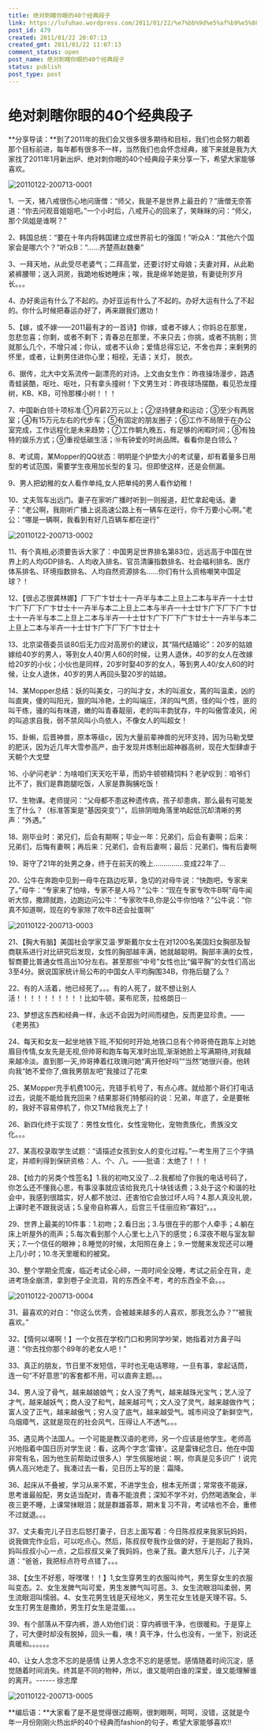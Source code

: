```yaml
---
title: 绝对刺瞎你眼的40个经典段子
link: https://lufuhao.wordpress.com/2011/01/22/%e7%bb%9d%e5%af%b9%e5%88%ba%e7%9e%8e%e4%bd%a0%e7%9c%bc%e7%9a%8440%e4%b8%aa%e7%bb%8f%e5%85%b8%e6%ae%b5%e5%ad%90/
post_id: 479
created: 2011/01/22 20:07:13
created_gmt: 2011/01/22 11:07:13
comment_status: open
post_name: 绝对刺瞎你眼的40个经典段子
status: publish
post_type: post
---
```


# 绝对刺瞎你眼的40个经典段子

**分享导读：**到了2011年的我们会又很多很多期待和目标，我们也会努力朝着那个目标前进，每年都有很多不一样，当然我们也会怀念经典，接下来就是我为大家找了2011年1月新出炉、绝对刺你眼的40个经典段子来分享一下，希望大家能够喜欢。

![20110122-200713-0001](/assets/images/20110122-200713-0001.jpeg)

1、一天，猪八戒很伤心地问唐僧：“师父，我是不是世界上最丑的？”唐僧无奈答道：“你去问观音姐姐吧。”一个小时后，八戒开心的回来了，笑眯眯的问：“师父，那个凤姐是谁啊？”

2、韩国总统：“要在十年内将韩国建立成世界前七的强国！”听众A：“其他六个国家会是哪六个？”听众B：“……齐楚燕赵魏秦”

3、一拜天地，从此受尽老婆气；二拜高堂，还要讨好丈母娘；夫妻对拜，从此勒紧裤腰带；送入洞房，我跪地板她睡床；唉，我是绵羊她是狼，有妻徒刑岁月长。。。

4、办好奥运有什么了不起的。办好亚运有什么了不起的。办好大运有什么了不起的。你什么时候把春运办好了，再来跟我们邀功！

5、【嫁，或不嫁——2011最有才的一首诗】你嫁，或者不嫁人；你妈总在那里，忽悲忽喜；你剩，或者不剩下；青春总在那里，不来只去；你挑，或者不挑剔；货就那么几个，不增只减；你认，或者不认命；爱情总得忘记，不舍也弃；来剩男的怀里，或者，让剩男住进你心里；相视，无语；关灯， 脱衣。

6、据传，北大中文系流传一副漂亮的对诗。上文由女生作：昨夜操场漫步，路遇青蛙装酷，呕吐、呕吐，只有拿头撞树！下文男生对：昨夜球场摆酷，看见恐龙撞树，KB、KB，可怜那棵小树！！！

7、中国新白领十项标准:①月薪2万元以上；②坚持健身和运动；③至少有两居室；④有15万元左右的代步车；⑤有固定的朋友圈子；⑥工作不局限于在办公室完成，工作远程化是未来趋势；⑦工作朝九晚五，有足够的闲暇时间；⑧有独特的娱乐方式；⑨重视低碳生活；⑩有钟爱的时尚品牌。看看你是白领么？

8、考试周，某Mopper的QQ状态：明明是个护垫大小的考试量，却有着量多日用型的考试范围，需要学生夜用加长型的复习。但即使这样，还是会侧漏。

9、男人把幼稚的女人看作单纯,女人把单纯的男人看作幼稚！

10、丈夫驾车出远门。妻子在家听广播时听到一则报道，赶忙拿起电话。妻子：“老公啊，我刚听广播上说高速公路上有一辆车在逆行，你千万要小心啊。”老公：“哪是一辆啊，我看到有好几百辆车都在逆行”

![20110122-200713-0002](/assets/images/20110122-200713-0002.jpeg)

11、有个真相,必须要告诉大家了：中国男足世界排名第83位，远远高于中国在世界上的人均GDP排名、人均收入排名、官员清廉指数排名、社会福利排名、医疗体系排名、环境指数排名、人均自然资源排名……你们有什么资格嘲笑中国足球？！

12、【很忐忑很龚林娜】厂下广卞廿士十一卉半与本二上旦上二本与半卉一十士廿卞广下厂下广卞廿士十一卉半与本二上旦上二本与半卉一十士廿卞广下厂下广卞廿士十一卉半与本二上旦上二本与半卉一十士廿卞广下厂下广卞廿士十一卉半与本二上旦上二本与半卉一十士廿卞广下厂下广卞廿士十

13、北京梁蓓委员谈80后无力应对高房价的建议，其“隔代结婚论”：20岁的姑娘嫁给40岁的男人，等到女人40/男人60的时候，让男人退休，40岁的女人在改嫁给20岁的小伙；小伙也是同样，20岁时娶40岁的女人，等到男人40/女人60的时候，让女人退休，40岁的男人再回头娶20岁的姑娘。

14、某Mopper总结：妖的叫美女，刁的叫才女，木的叫淑女，蔫的叫温柔，凶的叫直爽，傻的叫阳光，狠的叫冷艳，土的叫端庄，洋的叫气质，怪的叫个性，匪的叫干练，骚的叫有味道，嫩的叫青春靓丽，老的叫丰韵犹存，牛的叫傲雪凌风，闲的叫追求自我，弱不禁风叫小鸟依人，不像女人的叫超女！

15、卦蝌，后晋神兽，原本等级c，因为大量前辈神兽的光环支持，因为马勒戈壁的肥沃，因为近几年大雪参高产，由于发现并炼制出超神器高树，现在大型肆虐于天朝个大戈壁

16、小驴问老驴：为啥咱们天天吃干草，而奶牛顿顿精饲料？老驴叹到：咱爷们比不了，我们是靠跑腿吃饭，人家是靠胸脯吃饭！

17、生物课。老师提问：“父母都不患这种遗传病，孩子却患病，那么最有可能发生了什么？（标准答案是“基因突变”）”，后排阴暗角落里响起低沉却清晰的男声：“外遇。”

18、刚毕业时：弟兄们，后会有期啊；毕业一年：兄弟们，后会有妻啊；后来：兄弟们，后悔有妻啊；再后来：兄弟们，会有后妻啊；最后：兄弟们，悔有后妻啊

19、哥守了21年的处男之身，终于在前天的晚上...............变成22年了...

20、公牛在奔跑中见到一母牛在路边吃草，急切的对母牛说：“快跑吧，专家来了。”母牛：“专家来了怕啥，专家不是人吗？”公牛：“现在专家专吹牛B啊”母牛闻听大惊，撒蹄就跑，边跑边问公牛：“专家吹牛B,你是公牛你怕啥？”公牛说：“你真不知道啊，现在的专家除了吹牛B还会扯蛋啊”

![20110122-200713-0003](/assets/images/20110122-200713-0003.jpeg)

21、【胸大有脑】美国社会学家艾温·罗斯戴尔女士在对1200名美国妇女胸部及智商联系进行对比研究后发现，女性的胸部越丰满，她就越聪明。胸部丰满的女性，智商要比普通女性高出10分左右。甚至那些“中号”女性也比“偏平胸”的女性们高出3至4分。据说国家统计局公布的中国女人平均胸围34B，你拖后腿了么？

22、有的人活着，他已经死了。。。有的人死了，就不想让别人活！！！！！！！！！！比如牛顿，莱布尼茨，拉格朗日···

23、梦想这东西和经典一样，永远不会因为时间而褪色，反而更显珍贵。——《老男孩》

24、每天和女友一起坐地铁下班,不知何时开始,地铁口总有个帅哥倚在跑车上对她眉目传情,女友先是无视,但帅哥和跑车每天准时出现,渐渐她脸上写满期待,对我越来越冷淡。直到那一天,帅哥捧着红玫瑰问她“离开他好吗”“当然”她很兴奋。他转向我“她不爱你了,做我男朋友吧”我接过了花束

25、某Mopper充手机费100元，充错手机号了，有点心疼。就给那个哥们打电话过去，说能不能给我充回来？结果那哥们特郁闷的说：兄弟，年底了，全是要帐的，我好不容易停机了，你又TM给我充上了！

26、新四化终于实现了：男性女性化，女性宠物化，宠物贵族化，贵族没文化。。。

27、某高校录取学生试题：“请描述女孩到女人的变化过程。”一考生用了三个字搞定，并顺利得到保研资格：人、个、八。——批语：太绝了！！！

28、【给力的另类个性签名】1.我的初吻又没了…2.我都给了你我的电话号码了，你怎么还不懂我心思，有事没事就应该给我充几十块钱话费；3.处于这个和谐的社会中，我感到很踏实，好人都不放过、还害怕它会放过坏人吗？4.那人真没礼貌，上课时老不跟我说话；5.皇帝自称寡人，后宫三千佳丽应称“寡妇”。。。

29、世界上最美的10件事：1.初吻；2.看日出；3.与很在乎的那个人牵手；4.躺在床上听屋外的雨声；5.每次看到那个人心里七上八下的感觉；6.深夜不眠与室友聊天；7.一个信任的眼神；8.睡觉的时候，太阳照在身上；9.一觉醒来发现还可以睡上几小时；10.冬天里暖和的被窝。

30、整个学期全荒废，临近考试全心碎，一周时间全没睡，考试之前全在背，走进考场全崩溃，拿到卷子全流泪，背的东西全不考，考的东西全不会。。。

![20110122-200713-0004](/assets/images/20110122-200713-0004.jpeg)

31、最喜欢的对白：“你这么优秀，会被越来越多的人喜欢，那我怎么办？”“被我喜欢。”

32、【情何以堪啊！】一个女孩在学校门口和男同学吵架，她指着对方鼻子叫道：“你去找你那个89年的老女人吧！”

33、真正的朋友，节日里不发短信，平时也无电话寒暄，一旦有事，拿起话筒，连一句“不好意思”的客套都不用，可以直奔主题。。。

34、男人没了骨气，越来越娘娘气；女人没了秀气，越来越珠光宝气；艺人没了才气，越来越妖气；商人没了和气，越来越可气；文人没了灵气，越来越做作气；富人没了正气，越来越傲气；穷人没了底气，越来越受气。城市间没了新鲜空气，乌烟瘴气，这就是现在的社会风气，压得让人不透气。。。

35、遇见两个法国人。一个可能是教汉语的老师，另一个应该是他学生。老师高兴地指着中国日历对学生说：看，这两个字念'雷锋'。这是雷锋纪念日。他在中国非常有名，因为他生前帮助过很多人）学生佩服地说：啊，你真是见多识广！说完俩人高兴地走了。我凑过去一看，见日历上写的是：霜降。

36、起床从不叠被，学习从来不累，不进学生会，根本无所谓；常常夜不能寐，思考谁最般配，男女适当配对，青春不能浪费；深知不学不对，仍然喝酒聚会，半夜三更不睡，上课常抹眼泪；就是群雄荟萃，期末复习不背，考试啥也不会，重修不过就退。。。

37、丈夫看完儿子日志后怒打妻子，日志上面写着：今日陈叔叔来我家玩妈妈，说我做完作业后，可以吃点心。然后，陈叔叔夸我作业做的好，于是抱起了我妈，妈叫叔叔小心一点，之后叔叔又亲了我妈妈，也亲了我。妻大怒斥儿子，儿子哭道：“爸爸，我把标点符号点错了。。。

38、【女生不好惹，呀嘿嘿！！】1,女生穿男生的衣服叫帅气，男生穿女生的衣服叫变态。2、女生发脾气叫可爱，男生发脾气叫可恶。3、女生流眼泪叫柔弱，男生流眼泪叫懦弱。4、女生花男生钱是天经地义，男生花女生钱是天理不容。5、女生打男生是撒娇，男生打女生是混蛋。。。

39、有个部落从不穿内裤，游人劝他们说：穿内裤很干净，也很暖和。于是穿上了，可大便时却没有脱掉，回头一看，咦！真干净，什么也没有，一坐下，别说还真暖和。。。。。。

40、让女人念念不忘的是感情 让男人念念不忘的是感觉。感情随着时间沉淀，感觉随着时间消失。终其是不同的物种，所以，谁又能明白谁的深爱，谁又能理解谁的离开。------ 徐志摩

![20110122-200713-0005](/assets/images/20110122-200713-0005.jpeg)

**编后语：**大家看了是不是觉得很过瘾啊，很刺眼啊，呵呵，没错，这就是今年一月份刚刚火热出炉的40个经典而fashion的句子，希望大家能够喜欢!!
